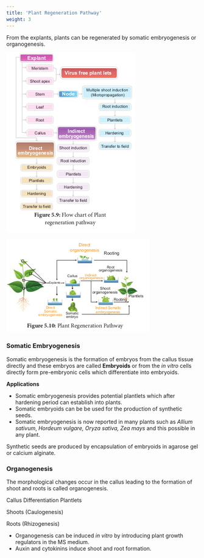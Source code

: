 ```yaml
---
title: 'Plant Regeneration Pathway'
weight: 3
---
```



From the explants, plants can be regenerated by somatic embryogenesis or organogenesis.

![Flow chart of Plant regeneration pathway](5.10.png "")

![Plant Regeneration Pathway](5.11.png "") 

### Somatic Embryogenesis

Somatic embryogenesis is the formation of embryos from the callus tissue directly and these embryos are called **Embryoids** or from the _in vitro_ cells directly form pre-embryonic cells which differentiate into embryoids.

**Applications** 
- Somatic embryogenesis provides potential plantlets which after hardening period can establish into plants.
- Somatic embryoids can be be used for the production of synthetic seeds.
- Somatic embryogenesis is now reported in many plants such as _Allium sativum_, _Hordeum vulgare, Oryza sativa, Zea mays_ and this possible in any plant.

Synthetic seeds are produced by encapsulation of embryoids in agarose gel or calcium alginate.

### Organogenesis
The morphological changes occur in the callus leading to the formation of shoot and roots is called organogenesis.

Callus Differentiation Plantlets

Shoots (Caulogenesis)

Roots (Rhizogenesis)
- Organogenesis can be induced _in vitro_ by introducing plant growth regulators in the MS medium.
- Auxin and cytokinins induce shoot and root formation.
